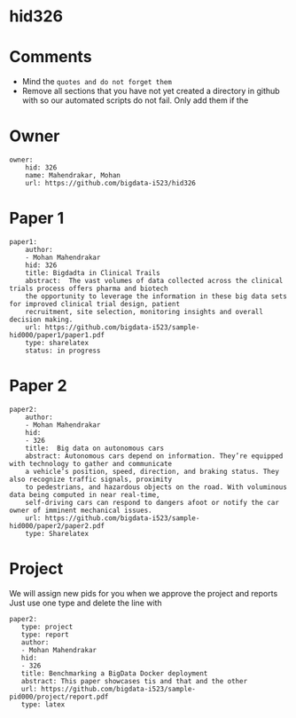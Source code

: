 # hid326
# Comments

* Mind the ```quotes and do not forget them```
* Remove all sections that you have not yet created a directory in github with so our automated scripts do not fail. Only add them if the 

# Owner

```
owner:
    hid: 326
    name: Mahendrakar, Mohan
    url: https://github.com/bigdata-i523/hid326
```

# Paper 1

```
paper1:
    author: 
    - Mohan Mahendrakar
    hid: 326
    title: Bigdadta in Clinical Trails
    abstract:  The vast volumes of data collected across the clinical trials process offers pharma and biotech 
    the opportunity to leverage the information in these big data sets for improved clinical trial design, patient 
    recruitment, site selection, monitoring insights and overall decision making.
    url: https://github.com/bigdata-i523/sample-hid000/paper1/paper1.pdf
    type: sharelatex
    status: in progress
```
   
# Paper 2

```
paper2:
    author: 
    - Mohan Mahendrakar
    hid:
    - 326
    title:  Big data on autonomous cars
    abstract: Autonomous cars depend on information. They’re equipped with technology to gather and communicate 
    a vehicle’s position, speed, direction, and braking status. They also recognize traffic signals, proximity
    to pedestrians, and hazardous objects on the road. With voluminous data being computed in near real-time, 
    self-driving cars can respond to dangers afoot or notify the car owner of imminent mechanical issues.
    url: https://github.com/bigdata-i523/sample-hid000/paper2/paper2.pdf   
    type: Sharelatex
```

# Project 

We will assign new pids for you when we approve the project and reports   
Just use one type and delete the line with 

```
paper2:
   type: project
   type: report
   author: 
   - Mohan Mahendrakar
   hid:
   - 326
   title: Benchmarking a BigData Docker deployment
   abstract: This paper showcases tis and that and the other 
   url: https://github.com/bigdata-i523/sample-pid000/project/report.pdf
   type: latex
```
   
